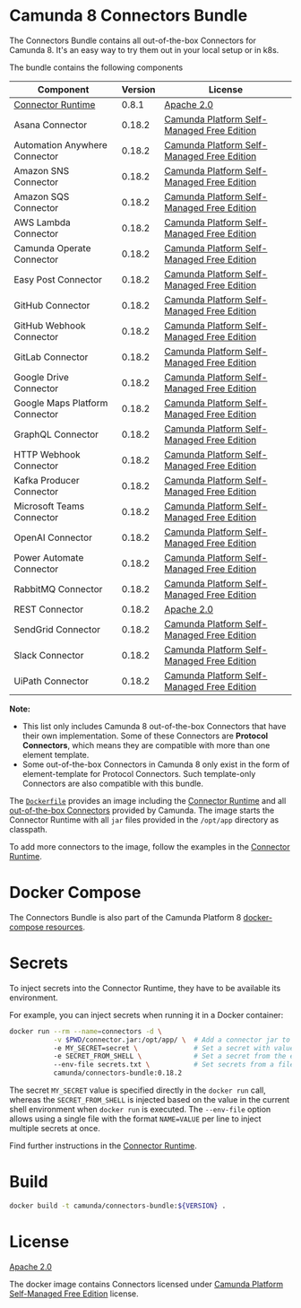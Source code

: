 # Camunda 8 Connectors Bundle

The Connectors Bundle contains all out-of-the-box Connectors for Camunda 8. It's an easy way to try them out in your local setup or in k8s.

The bundle contains the following components

| Component                      | Version | License                                      | 
|--------------------------------|---------|----------------------------------------------|
| [Connector Runtime]            | 0.8.1   | [Apache 2.0]                                 |
| Asana Connector                | 0.18.2  | [Camunda Platform Self-Managed Free Edition] |
| Automation Anywhere Connector  | 0.18.2  | [Camunda Platform Self-Managed Free Edition] |
| Amazon SNS Connector           | 0.18.2  | [Camunda Platform Self-Managed Free Edition] |
| Amazon SQS Connector           | 0.18.2  | [Camunda Platform Self-Managed Free Edition] |
| AWS Lambda Connector           | 0.18.2  | [Camunda Platform Self-Managed Free Edition] |
| Camunda Operate Connector      | 0.18.2  | [Camunda Platform Self-Managed Free Edition] |
| Easy Post Connector            | 0.18.2  | [Camunda Platform Self-Managed Free Edition] |
| GitHub Connector               | 0.18.2  | [Camunda Platform Self-Managed Free Edition] |
| GitHub Webhook Connector       | 0.18.2  | [Camunda Platform Self-Managed Free Edition] |
| GitLab Connector               | 0.18.2  | [Camunda Platform Self-Managed Free Edition] |
| Google Drive Connector         | 0.18.2  | [Camunda Platform Self-Managed Free Edition] |
| Google Maps Platform Connector | 0.18.2  | [Camunda Platform Self-Managed Free Edition] |
| GraphQL Connector              | 0.18.2  | [Camunda Platform Self-Managed Free Edition] |
| HTTP Webhook Connector         | 0.18.2  | [Camunda Platform Self-Managed Free Edition] |
| Kafka Producer Connector       | 0.18.2  | [Camunda Platform Self-Managed Free Edition] |
| Microsoft Teams Connector      | 0.18.2  | [Camunda Platform Self-Managed Free Edition] |
| OpenAI Connector               | 0.18.2  | [Camunda Platform Self-Managed Free Edition] |
| Power Automate Connector       | 0.18.2  | [Camunda Platform Self-Managed Free Edition] |
| RabbitMQ Connector             | 0.18.2  | [Camunda Platform Self-Managed Free Edition] |
| REST Connector                 | 0.18.2  | [Apache 2.0]                                 |
| SendGrid Connector             | 0.18.2  | [Camunda Platform Self-Managed Free Edition] |
| Slack Connector                | 0.18.2  | [Camunda Platform Self-Managed Free Edition] |
| UiPath Connector               | 0.18.2  | [Camunda Platform Self-Managed Free Edition] |

**Note:** 
- This list only includes Camunda 8 out-of-the-box Connectors that have their own implementation.
Some of these Connectors are **Protocol Connectors**, which means they are compatible with more than one element template.
- Some out-of-the-box Connectors in Camunda 8 only exist in the form of element-template for Protocol Connectors.
Such template-only Connectors are also compatible with this bundle.


The [`Dockerfile`](./mvn/default-bundle/Dockerfile) provides an image including the [Connector Runtime]
and all [out-of-the-box Connectors](https://docs.camunda.io/docs/components/connectors/out-of-the-box-connectors/available-connectors-overview/)
provided by Camunda. The image starts the Connector Runtime with all `jar`
files provided in the `/opt/app` directory as classpath.

To add more connectors to the image, follow the examples in the [Connector Runtime].

# Docker Compose

The Connectors Bundle is also part of the Camunda Platform 8 [docker-compose resources](https://github.com/camunda/camunda-platform).

# Secrets

To inject secrets into the Connector Runtime, they have to be available its environment.

For example, you can inject secrets when running it in a Docker container:

```bash
docker run --rm --name=connectors -d \
           -v $PWD/connector.jar:/opt/app/ \  # Add a connector jar to the classpath
           -e MY_SECRET=secret \              # Set a secret with value
           -e SECRET_FROM_SHELL \             # Set a secret from the environment
           --env-file secrets.txt \           # Set secrets from a file
           camunda/connectors-bundle:0.18.2
```

The secret `MY_SECRET` value is specified directly in the `docker run` call,
whereas the `SECRET_FROM_SHELL` is injected based on the value in the
current shell environment when `docker run` is executed. The `--env-file`
option allows using a single file with the format `NAME=VALUE` per line
to inject multiple secrets at once.

Find further instructions in the [Connector Runtime].

# Build

```bash
docker build -t camunda/connectors-bundle:${VERSION} .
```

# License

[Apache 2.0]

The docker image contains Connectors licensed under [Camunda Platform Self-Managed Free Edition] license.

[apache 2.0]: https://www.apache.org/licenses/LICENSE-2.0
[aws lambda connector]: ../connectors/aws-lambda
[camunda platform self-managed free edition]: https://camunda.com/legal/terms/cloud-terms-and-conditions/camunda-cloud-self-managed-free-edition-terms/
[google drive connector]: ../connectors/google-drive
[http json connector (rest)]: ../connectors/http-json
[graphql connector]: ../connectors/graphql
[rabbitmq connector]: ../connectors/rabbitmq
[kafka connector]: ../connectors/kafka
[connector runtime]: https://github.com/camunda/connector-runtime-docker
[sendgrid connector]: ../connectors/sendgrid
[slack connector]: ../connectors/slack
[ms teams connector]: ../connectors/microsoft-teams
[sns connector]: ../connectors/sns
[sqs connector]: ../connectors/sqs
[http webhook connector]: ../connectors/http-json
